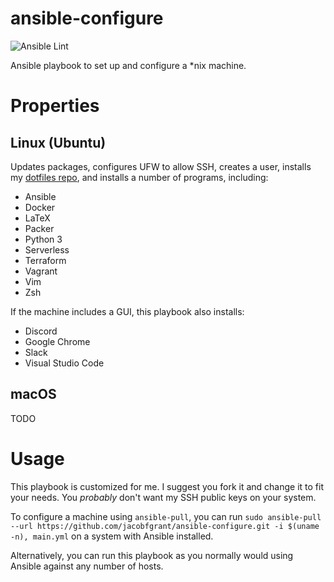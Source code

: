 # ansible-configure

![Ansible Lint](https://github.com/jacobfgrant/ansible-configure/workflows/Ansible%20Lint/badge.svg?branch=master)

Ansible playbook to set up and configure a *nix machine.


# Properties

## Linux (Ubuntu)

Updates packages, configures UFW to allow SSH, creates a user, installs my [dotfiles repo](https://github.com/jacobfgrant/dotfiles), and installs a number of programs, including:

* Ansible
* Docker
* LaTeX
* Packer
* Python 3
* Serverless
* Terraform
* Vagrant
* Vim
* Zsh

If the machine includes a GUI, this playbook also installs:

* Discord
* Google Chrome
* Slack
* Visual Studio Code


## macOS

TODO


# Usage

This playbook is customized for me. I suggest you fork it and change it to fit your needs. You *probably* don't want my SSH public keys on your system.

To configure a machine using `ansible-pull`, you can run `sudo ansible-pull --url https://github.com/jacobfgrant/ansible-configure.git -i $(uname -n), main.yml` on a system with Ansible installed.

Alternatively, you can run this playbook as you normally would using Ansible against any number of hosts.
